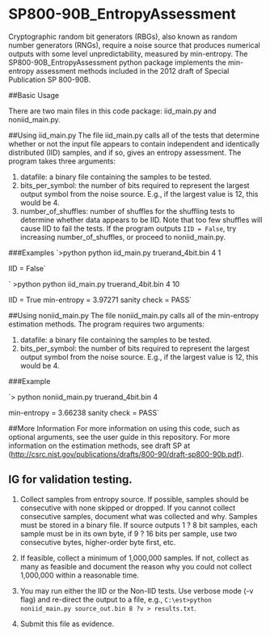 # SP800-90B_EntropyAssessment

Cryptographic random bit generators (RBGs), also known as random number generators (RNGs), require a noise source that produces numerical outputs with some level unpredictability, measured by min-entropy. 
The SP800-90B_EntropyAssessment python package implements the min-entropy assessment methods included in the 2012 draft of Special Publication SP 800-90B.

##Basic Usage

There are two main files in this code package: iid_main.py and noniid_main.py. 

##Using iid_main.py
The file iid_main.py calls all of the tests that determine whether or not the input file appears to contain independent and identically distributed (IID) samples, and if so, gives an entropy assessment. 
The program takes three arguments: 
1. datafile: a binary file containing the samples to be tested.
2. bits_per_symbol: the number of bits required to represent the largest output symbol from the noise source. E.g., if the largest value is 12, this would be 4.
3. number_of_shuffles: number of shuffles for the shuffling tests to determine whether data appears to be IID. Note that too few shuffles will cause IID to fail the tests.
If the program outputs `IID = False`, try increasing number_of_shuffles, or proceed to noniid_main.py.

###Examples
`>python python iid_main.py truerand_4bit.bin 4 1

IID = False`

` >python python iid_main.py truerand_4bit.bin 4 10

IID = True
min-entropy = 3.97271
sanity check = PASS`

##Using noniid_main.py
The file noniid_main.py calls all of the min-entropy estimation methods. The program requires two arguments:
1. datafile: a binary file containing the samples to be tested.
2. bits_per_symbol: the number of bits required to represent the largest output symbol from the noise source. E.g., if the largest value is 12, this would be 4.

###Example

`> python noniid_main.py truerand_4bit.bin 4

min-entropy = 3.66238
sanity check = PASS`


##More Information
For more information on using this code, such as optional arguments, see the user guide in this repository.
For more information on the estimation methods, see draft SP at (http://csrc.nist.gov/publications/drafts/800-90/draft-sp800-90b.pdf). 
 
## IG for validation testing.
1.	Collect samples from entropy source.  If possible, samples should be consecutive with none skipped or dropped.  If you cannot collect consecutive samples, document what was collected and why.  Samples must be stored in a binary file.  If source outputs 1 ? 8 bit samples, each sample must be in its own byte, if 9 ? 16 bits per sample, use two consecutive bytes, higher-order byte first, etc.2.	If feasible, collect a minimum of 1,000,000 samples.  If not, collect as many as feasible and document the reason why you could not collect 1,000,000 within a reasonable time.3.	You may run either the IID or the Non-IID tests.  Use verbose mode (-v flag) and re-direct the output to a file, e.g., `C:\est>python noniid_main.py source_out.bin 8 ?v > results.txt`.4.	Submit this file as evidence.